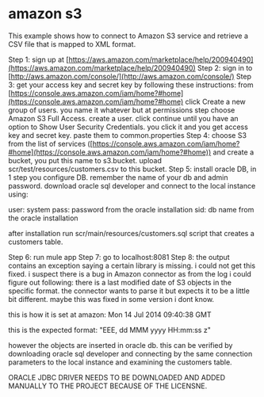 # amazon s3 #

This example shows how to connect to Amazon S3 service and retrieve a CSV file that is mapped to XML format.

Step 1: sign up at [https://aws.amazon.com/marketplace/help/200940490](https://aws.amazon.com/marketplace/help/200940490) 
Step 2: sign in to [http://aws.amazon.com/console/](http://aws.amazon.com/console/)
Step 3: get your access key and secret key by following these instructions:
		from [https://console.aws.amazon.com/iam/home?#home](https://console.aws.amazon.com/iam/home?#home) click Create a new group of users. you name it whatever but at permissions step choose Amazon S3 Full Access. create a user. click continue until you have an option to Show User Security Credentials. you click it and you get access key and secret key. paste them to common.properties 
Step 4: choose S3 from the list of services ([https://console.aws.amazon.com/iam/home?#home](https://console.aws.amazon.com/iam/home?#home)) and create a bucket, you put this name to s3.bucket. upload scr/test/resources/customers.csv to this bucket. 
Step 5: install oracle DB, in 1 step you configure DB. remember the name of your db and admin password. download oracle sql developer and connect to the local instance using:

user: system
pass: password from the oracle installation
sid: db name from the oracle installation
 
after installation run scr/main/resources/customers.sql script that creates a customers table. 

Step 6: run mule app
Step 7: go to localhost:8081
Step 8: the output contains an exception saying a certain library is missing. i could not get this fixed. i suspect there is a bug in Amazon connector as from the log i could figure out following: there is a last modified date of S3 objects in the specific format. the connector wants to parse it but expects it to be a little bit different. maybe this was fixed in some version i dont know.

this is how it is set at amazon:
Mon 14 Jul 2014 09:40:38 GMT

this is the expected format:
"EEE, dd MMM yyyy HH:mm:ss z"

however the objects are inserted in oracle db. this can be verified by downloading oracle sql developer and connecting by the same connection parameters to the local instance and examining the customers table.

ORACLE JDBC DRIVER NEEDS TO BE DOWNLOADED AND ADDED MANUALLY TO THE PROJECT BECAUSE OF THE LICENSNE. 